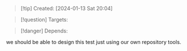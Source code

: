 
>[!tip] Created: [2024-01-13 Sat 20:04]

>[!question] Targets: 

>[!danger] Depends: 

we should be able to design this test just using our own repository tools.